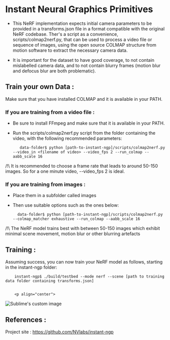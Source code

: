 # Instant Neural Graphics Primitives

- This NeRF implementation expects initial camera parameters to be provided in a transforms.json file in a format compatible with the original NeRF codebase. 
Ther's a script as a convenience, scripts/colmap2nerf.py, that can be used to process a video file or sequence of images,
using the open source COLMAP structure from motion software to extract the necessary camera data. 

- It is important for the dataset to have good coverage, to not contain mislabelled camera data, and to not contain 
blurry frames (motion blur and defocus blur are both problematic).

## Train your own Data : 

Make sure that you have installed COLMAP and it is available in your PATH. 

### If you are training from a video file : 

- Be sure to install FFmpeg and make sure that it is available in your PATH.
- Run the scripts/colmap2nerf.py script from the folder containing the video, with the following recommended parameters:

         data-folder$ python [path-to-instant-ngp]/scripts/colmap2nerf.py --video_in <filename of video> --video_fps 2 --run_colmap --aabb_scale 16
         
 /!\ It is recommended to choose a frame rate that leads to around 50-150 images. So for a one minute video, --video_fps 2 is ideal.
 
 
### If you are training from images : 

- Place them in a subfolder called images 
- Then use suitable options such as the ones below:

        data-folder$ python [path-to-instant-ngp]/scripts/colmap2nerf.py --colmap_matcher exhaustive --run_colmap --aabb_scale 16

/!\ The NeRF model trains best with between 50-150 images which exhibit minimal scene movement, motion blur or other blurring artefacts      

## Training : 

Assuming success, you can now train your NeRF model as follows, starting in the instant-ngp folder:

        instant-ngp$ ./build/testbed --mode nerf --scene [path to training data folder containing transforms.json]
        
        
        <p align="center">   
  <img src="https://user-images.githubusercontent.com/97898968/175321021-176ed6e9-0fc9-40a2-bb64-5f4065f37f0f.png?raw=true" alt="Sublime's custom image"/>
</p>
        
        
        
        
## References : 

Project site : https://github.com/NVlabs/instant-ngp
